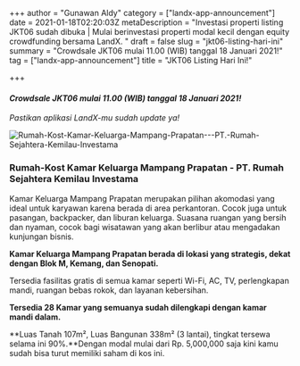 +++
author = "Gunawan Aldy"
category = ["landx-app-announcement"]
date = 2021-01-18T02:20:03Z
metaDescription = "Investasi properti listing JKT06 sudah dibuka | Mulai berinvestasi properti modal kecil dengan equity crowdfunding bersama LandX. "
draft = false
slug = "jkt06-listing-hari-ini"
summary = "Crowdsale JKT06 mulai 11.00 (WIB) tanggal 18 Januari 2021!"
tag = ["landx-app-announcement"]
title = "JKT06 Listing Hari Ini!"

+++


#### _Crowdsale JKT06 mulai 11.00 (WIB) tanggal 18 Januari 2021!_

_Pastikan aplikasi LandX-mu sudah update ya!_

![Rumah-Kost-Kamar-Keluarga-Mampang-Prapatan---PT.-Rumah-Sejahtera-Kemilau-Investama](https://accountgram-production.sfo2.cdn.digitaloceanspaces.com/landx_ghost/2021/09/Rumah-Kost-Kamar-Keluarga-Mampang-Prapatan---PT.-Rumah-Sejahtera-Kemilau-Investama.png)

### **Rumah-Kost Kamar Keluarga Mampang Prapatan - PT. Rumah Sejahtera Kemilau Investama**

Kamar Keluarga Mampang Prapatan merupakan pilihan akomodasi yang ideal untuk karyawan karena berada di area perkantoran. Cocok juga untuk pasangan, backpacker, dan liburan keluarga. Suasana ruangan yang bersih dan nyaman, cocok bagi wisatawan yang akan berlibur atau mengadakan kunjungan bisnis.

**Kamar Keluarga Mampang Prapatan berada di lokasi yang strategis, dekat dengan Blok M, Kemang, dan Senopati.**

Tersedia fasilitas gratis di semua kamar seperti Wi-Fi, AC, TV, perlengkapan mandi, ruangan bebas rokok, dan layanan kebersihan.

**Tersedia 28 Kamar yang semuanya sudah dilengkapi dengan kamar mandi dalam.**

**Luas Tanah 107m², Luas Bangunan 338m² (3 lantai), tingkat tersewa selama ini 90%.**Dengan modal mulai dari Rp. 5,000,000 saja kini kamu sudah bisa turut memiliki saham di kos ini.

